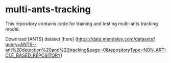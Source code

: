 # multi-ants-tracking
This repository contains code for training and testing multi-ants tracking model. 

Download [ANTS] dataset [here] (https://data.mendeley.com/datasets?query=ANTS--ant%20detection%20and%20tracking&page=0&repositoryType=NON_ARTICLE_BASED_REPOSITORY)



